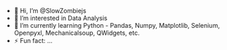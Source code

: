 - 👋 Hi, I’m @SlowZombiejs
- 👀 I’m interested in Data Analysis
- 🌱 I’m currently learning Python - Pandas, Numpy, Matplotlib, Selenium, Openpyxl, Mechanicalsoup, QWidgets, etc.
- ⚡ Fun fact: ...

<!---
SlowZombiejs/SlowZombiejs is a ✨ special ✨ repository because its `README.md` (this file) appears on your GitHub profile.
You can click the Preview link to take a look at your changes.
--->
